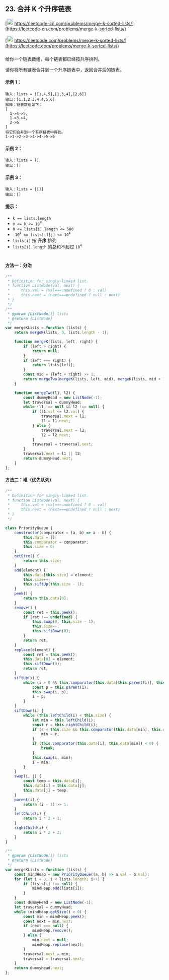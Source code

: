 ## 23. 合并 K 个升序链表

[<img src="https://static.leetcode-cn.com/cn-mono-assets/production/assets/logo-dark-cn.c42314a8.svg" height="20" /> https://leetcode-cn.com/problems/merge-k-sorted-lists/](https://leetcode-cn.com/problems/merge-k-sorted-lists/)

[<img src="https://assets.leetcode.com/static_assets/public/webpack_bundles/images/logo-dark.e99485d9b.svg" height="20"/> https://leetcode.com/problems/merge-k-sorted-lists/](https://leetcode.com/problems/merge-k-sorted-lists/)

###

给你一个链表数组，每个链表都已经按升序排列。

请你将所有链表合并到一个升序链表中，返回合并后的链表。

#### 示例 1：

```
输入：lists = [[1,4,5],[1,3,4],[2,6]]
输出：[1,1,2,3,4,4,5,6]
解释：链表数组如下：
[
  1->4->5,
  1->3->4,
  2->6
]
将它们合并到一个有序链表中得到。
1->1->2->3->4->4->5->6
```

#### 示例 2：

```
输入：lists = []
输出：[]
```

#### 示例 3：

```
输入：lists = [[]]
输出：[]
```

#### 提示：

-   `k == lists.length`
-   `0 <= k <= 10`<sup>`4`</sup>
-   `0 <= lists[i].length <= 500`
-   `-10`<sup>`4`</sup>` <= lists[i][j] <= 10`<sup>`4`</sup>
-   `lists[i]` 按 **升序** 排列
-   `lists[i].length` 的总和不超过 `10`<sup>`4`</sup>

#

#### 方法一：分治

```js
/**
 * Definition for singly-linked list.
 * function ListNode(val, next) {
 *     this.val = (val===undefined ? 0 : val)
 *     this.next = (next===undefined ? null : next)
 * }
 */
/**
 * @param {ListNode[]} lists
 * @return {ListNode}
 */
var mergeKLists = function (lists) {
    return mergeK(lists, 0, lists.length - 1);

    function mergeK(lists, left, right) {
        if (left > right) {
            return null;
        }
        if (left === right) {
            return lists[left];
        }
        const mid = (left + right) >> 1;
        return mergeTwo(mergeK(lists, left, mid), mergeK(lists, mid + 1, right));
    }

    function mergeTwo(l1, l2) {
        const dummyHead = new ListNode(-1);
        let traversal = dummyHead;
        while (l1 !== null && l2 !== null) {
            if (l1.val <= l2.val) {
                traversal.next = l1;
                l1 = l1.next;
            } else {
                traversal.next = l2;
                l2 = l2.next;
            }
            traversal = traversal.next;
        }
        traversal.next = l1 || l2;
        return dummyHead.next;
    }
};
```

#### 方法二：堆（优先队列）

```js
/**
 * Definition for singly-linked list.
 * function ListNode(val, next) {
 *     this.val = (val===undefined ? 0 : val)
 *     this.next = (next===undefined ? null : next)
 * }
 */

class PriorityQueue {
    constructor(comparator = (a, b) => a - b) {
        this.data = [];
        this.comparator = comparator;
        this.size = 0;
    }
    getSize() {
        return this.size;
    }
    add(element) {
        this.data[this.size] = element;
        this.size++;
        this.siftUp(this.size - 1);
    }
    peek() {
        return this.data[0];
    }
    remove() {
        const ret = this.peek();
        if (ret !== undefined) {
            this.swap(0, this.size - 1);
            this.size--;
            this.siftDown(0);
        }
        return ret;
    }
    replace(element) {
        const ret = this.peek();
        this.data[0] = element;
        this.siftDown(0);
        return ret;
    }
    siftUp(i) {
        while (i > 0 && this.comparator(this.data[this.parent(i)], this.data[i]) > 0) {
            const p = this.parent(i);
            this.swap(i, p);
            i = p;
        }
    }
    siftDown(i) {
        while (this.leftChild(i) < this.size) {
            let min = this.leftChild(i);
            const r = this.rightChild(i);
            if (r < this.size && this.comparator(this.data[min], this.data[r]) > 0) {
                min = r;
            }
            if (this.comparator(this.data[i], this.data[min]) < 0) {
                break;
            }
            this.swap(i, min);
            i = min;
        }
    }
    swap(i, j) {
        const temp = this.data[i];
        this.data[i] = this.data[j];
        this.data[j] = temp;
    }
    parent(i) {
        return (i - 1) >> 1;
    }
    leftChild(i) {
        return i * 2 + 1;
    }
    rightChild(i) {
        return i * 2 + 2;
    }
}

/**
 * @param {ListNode[]} lists
 * @return {ListNode}
 */
var mergeKLists = function (lists) {
    const mindHeap = new PriorityQueue((a, b) => a.val - b.val);
    for (let i = 0; i < lists.length; i++) {
        if (lists[i] !== null) {
            mindHeap.add(lists[i]);
        }
    }
    const dummyHead = new ListNode(-1);
    let traversal = dummyHead;
    while (mindHeap.getSize() > 0) {
        const min = mindHeap.peek();
        const next = min.next;
        if (next === null) {
            mindHeap.remove();
        } else {
            min.next = null;
            mindHeap.replace(next);
        }
        traversal.next = min;
        traversal = traversal.next;
    }
    return dummyHead.next;
};
```

